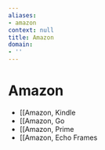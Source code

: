 ```yaml
---
aliases:
- amazon
context: null
title: Amazon
domain:
- ''
---
```


# Amazon

- [[Amazon, Kindle
- [[Amazon, Go
- [[Amazon, Prime
- [[Amazon, Echo Frames
